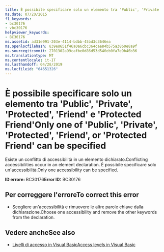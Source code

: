 ```yaml
---
title: È possibile specificare solo un elemento tra 'Public', 'Private', 'Protected', 'Friend' e 'Protected Friend'
ms.date: 07/20/2015
f1_keywords:
- bc30176
- vbc30176
helpviewer_keywords:
- BC30176
ms.assetid: ad31e991-203e-4114-bdbb-45bd3c3646ea
ms.openlocfilehash: 839e8651f46a0a6cbc364cae84b575a3860e8a9f
ms.sourcegitcommit: 2701302a99cafbe0d86d53d540eb0fa7e9b46b36
ms.translationtype: MT
ms.contentlocale: it-IT
ms.lasthandoff: 04/28/2019
ms.locfileid: "64651326"
---
```

# <a name="only-one-of-public-private-protected-friend-or-protected-friend-can-be-specified"></a><span data-ttu-id="5836a-102">È possibile specificare solo un elemento tra 'Public', 'Private', 'Protected', 'Friend' e 'Protected Friend'</span><span class="sxs-lookup"><span data-stu-id="5836a-102">Only one of 'Public', 'Private', 'Protected', 'Friend', or 'Protected Friend' can be specified</span></span>
<span data-ttu-id="5836a-103">Esiste un conflitto di accessibilità in un elemento dichiarato.</span><span class="sxs-lookup"><span data-stu-id="5836a-103">Conflicting accessibilities occur in an element declaration.</span></span> <span data-ttu-id="5836a-104">È possibile specificare solo un'accessibilità.</span><span class="sxs-lookup"><span data-stu-id="5836a-104">Only one accessibility can be specified.</span></span>  
  
 <span data-ttu-id="5836a-105">**ID errore:** BC30176</span><span class="sxs-lookup"><span data-stu-id="5836a-105">**Error ID:** BC30176</span></span>  
  
## <a name="to-correct-this-error"></a><span data-ttu-id="5836a-106">Per correggere l'errore</span><span class="sxs-lookup"><span data-stu-id="5836a-106">To correct this error</span></span>  
  
- <span data-ttu-id="5836a-107">Scegliere un'accessibilità e rimuovere le altre parole chiave dalla dichiarazione.</span><span class="sxs-lookup"><span data-stu-id="5836a-107">Choose one accessibility and remove the other keywords from the declaration.</span></span>  
  
## <a name="see-also"></a><span data-ttu-id="5836a-108">Vedere anche</span><span class="sxs-lookup"><span data-stu-id="5836a-108">See also</span></span>

- [<span data-ttu-id="5836a-109">Livelli di accesso in Visual Basic</span><span class="sxs-lookup"><span data-stu-id="5836a-109">Access levels in Visual Basic</span></span>](../../visual-basic/programming-guide/language-features/declared-elements/access-levels.md)
